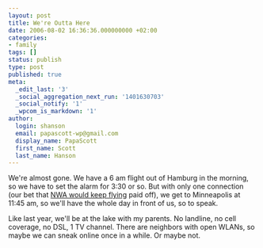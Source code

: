 ```yaml
---
layout: post
title: We're Outta Here
date: 2006-08-02 16:36:36.000000000 +02:00
categories:
- family
tags: []
status: publish
type: post
published: true
meta:
  _edit_last: '3'
  _social_aggregation_next_run: '1401630703'
  _social_notify: '1'
  _wpcom_is_markdown: '1'
author:
  login: shanson
  email: papascott-wp@gmail.com
  display_name: PapaScott
  first_name: Scott
  last_name: Hanson
---
```

<p>We're almost gone. We have a 6 am flight out of Hamburg in the morning, so we have to set the alarm for 3:30 or so. But with only one connection (our bet that <a href="https://www.papascott.de/archives/2006/05/04/northwest-pilots-agree-wage-cuts/">NWA would keep flying</a> paid off), we get to Minneapolis at 11:45 am, so we'll have the whole day in front of us, so to speak.</p>
<p>Like last year, we'll be at the lake with my parents. No landline, no cell coverage, no DSL, 1 TV channel. There are neighbors with open WLANs, so maybe we can sneak online once in a while. Or maybe not.</p>
